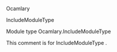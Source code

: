 Ocamlary

IncludeModuleType

Module type Ocamlary.IncludeModuleType

This comment is for IncludeModuleType .

